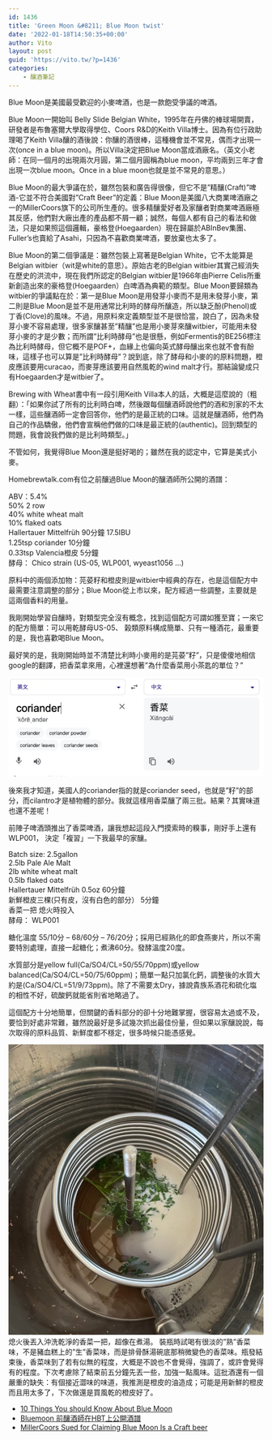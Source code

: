 ```yaml
---
id: 1436
title: 'Green Moon &#8211; Blue Moon twist'
date: '2022-01-18T14:50:35+00:00'
author: Vito
layout: post
guid: 'https://vito.tw/?p=1436'
categories:
    - 釀酒筆記
---
```


Blue Moon是美國最受歡迎的小麥啤酒，也是一款飽受爭議的啤酒。

Blue Moon一開始叫 Belly Slide Belgian White，1995年在丹佛的棒球場開賣，研發者是布魯塞爾大學取得學位、Coors R&amp;D的Keith Villa博士。因為有位行政助理喝了Keith Villa釀的酒後說：你釀的酒很棒，這種機會並不常見，偶而才出現一次(once in a blue moon)。所以Villa決定把Blue Moon當成酒廠名。（英文小老師：在同一個月的出現兩次月圓，第二個月圓稱為blue moon，平均兩到三年才會出現一次blue moon。Once in a blue moon也就是並不常見的意思。）

Blue Moon的最大爭議在於，雖然包裝和廣告得很像，但它不是”精釀(Craft)”啤酒-它並不符合美國對”Craft Beer”的定義：Blue Moon是美國八大商業啤酒廠之一的MillerCoors旗下的公司所生產的。很多精釀愛好者及家釀者對商業啤酒廠極其反感，他們對大廠出產的產品都不屑一顧；誠然，每個人都有自己的看法和做法，只是如果照這個邏輯，豪格登(Hoegaarden）現在歸屬於ABInBev集團、Fuller’s也賣給了Asahi，只因為不喜歡商業啤酒，要放棄也太多了。

Blue Moon的第二個爭議是：雖然包裝上寫著是Belgian White，它不太能算是Belgian witbier（wit是white的意思）。原始古老的Belgian witbier其實己經消失在歷史的洪流中，現在我們所認定的Belgian witbier是1966年由Pierre Celis所重新創造出來的豪格登(Hoegaarden）白啤酒為典範的類型。Blue Moon要歸類為witbier的爭議點在於：第一是Blue Moon是用發芽小麥而不是用未發芽小麥，第二則是Blue Moon是並不是用通常比利時的酵母所釀造，所以缺乏酚(Phenol)或丁香(Clove)的風味。不過，用原料來定義類型並不是很恰當，說白了，因為未發芽小麥不容易處理，很多家釀甚至”精釀”也是用小麥芽來釀witbier，可能用未發芽小麥的才是少數；而所謂”比利時酵母”也是很懸，例如Fermentis的BE256標注為比利時酵母，但它概不是POF+，血緣上也偏向英式酵母釀出來也就不會有酚味，這樣子也可以算是”比利時酵母”？說到底，除了酵母和小麥的的原料問題，橙皮應該要用curacao，而麥芽應該要用自然風乾的wind malt才行。那結論變成只有Hoegaarden才是witbier了。

Brewing with Wheat書中有一段引用Keith Villa本人的話，大概是這麼說的（粗翻）：「如果你試了所有的比利時白啤，然後跟每個釀酒師說他們的酒和別家的不太一樣，這些釀酒師一定會回答你，他們的是最正統的口味。這就是釀酒師，他們為自己的作品驕傲，他們會宣稱他們做的口味是最正統的(authentic)。回到類型的問題，我會說我們做的是比利時類型。」

不管如何，我覺得Blue Moon還是挺好喝的；雖然在我的認定中，它算是美式小麥。

Homebrewtalk.com有位之前釀過Blue Moon的釀酒師所公開的酒譜：

ABV：5.4%  
50% 2 row  
40% white wheat malt  
10% flaked oats  
Hallertauer Mittelfrüh 90分鐘 17.5IBU  
1.25tsp coriander 10分鐘  
0.33tsp Valencia橙皮 5分鐘  
酵母： Chico strain (US-05, WLP001, wyeast1056 …)

原料中的兩個添加物：芫荽籽和橙皮則是witbier中經典的存在，也是這個配方中最需要注意調整的部分；Blue Moon從上市以來，配方經過一些調整，主要就是這兩個香料的用量。

我剛開始學習自釀時，對類型完全沒有概念，找到這個配方可謂如獲至寶；一來它的配方簡單：可以用乾酵母US-05、 榖類原料構成簡單、只有一種酒花，最重要的是，我也喜歡喝Blue Moon。

最好笑的是，我剛開始時並不清楚比利時小麥用的是芫荽”籽”，只是傻傻地相信google的翻譯，把香菜拿來用，心裡還想著”為什麼香菜用小茶匙的單位？”

![](/wp-content/uploads/2021/06/coriander.jpg) 

後來我才知道，美國人的coriander指的就是coriander seed，也就是”籽”的部分，而cilantro才是植物體的部分。我就這樣用香菜釀了兩三批。結果？其實味道也還不差呢！

前陣子啤酒頭推出了香菜啤酒，讓我想起這段入門摸索時的糗事，剛好手上還有WLP001， 決定「複習」一下我最早的家釀。

Batch size: 2.5gallon  
2.5lb Pale Ale Malt  
2lb white wheat malt  
0.5lb flaked oats  
Hallertauer Mittelfrüh 0.5oz 60分鐘  
新鮮橙皮三棵(只有皮，沒有白色的部分） 5分鐘  
香菜一把 熄火時投入  
酵母： WLP001

糖化溫度 55/10分 – 68/60分 – 76/20分；採用已經熟化的即食燕麥片，所以不需要特別處理，直接一起糖化；煮沸60分。發酵溫度20度。

水質部分是yellow full(Ca/SO4/CL=50/55/70ppm)或yellow balanced(Ca/SO4/CL=50/75/60ppm)；簡單一點只加氯化鈣，調整後的水質大約是(Ca/SO4/CL=51/9/73ppm)。除了不需要太Dry，據說貴族系酒花和硫化塩的相性不好，硫酸鈣就能省則省地略過了。

這個配方十分地簡單，但關鍵的香料部分的卻十分地難掌握，很容易太過或不及，要恰到好處非常難，雖然說最好是多試幾次抓出最佳份量，但如果以家釀說說，每次取得的原料品質、新鮮度都不穩定，很多時候只能憑感覺。

![](/wp-content/uploads/2021/11/cilandra.jpg) 熄火後丟入沖洗乾淨的香菜一把，超像在煮湯。 裝瓶時試喝有很淡的”熟”香菜味，不是豬血糕上的”生”香菜味，而是排骨酥湯碗底那稍微變色的香菜味。瓶發結束後，香菜味到了若有似無的程度，大概是不說也不會覺得，強調了，或許會覺得有的程度。下次考慮除了結束前五分鐘先丟一些，加強一點風味。這批酒還有一個嚴重的缺失：有個接近澀味的味道，我推測是橙皮的油造成；可能是用新鮮的橙皮而且用太多了，下次做還是買風乾的橙皮好了。

- [10 Things You should Know About Blue Moon](https://vinepair.com/articles/blue-moon-beer-guide/)
- [Bluemoon 前釀酒師在HBT上公開酒譜](https://www.homebrewtalk.com/threads/blue-moon-clone.65328/post-671567)
- [MillerCoors Sued for Claiming Blue Moon Is a Craft beer](https://www.eater.com/2015/5/1/8528771/blue-moon-lawsuit-craft-beer-claims-millercoors)